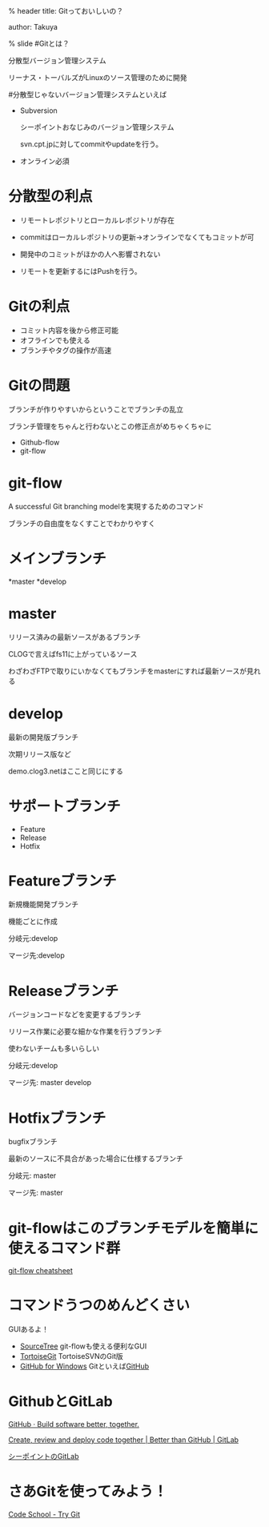 % header
title: Gitっておいしいの？

author: Takuya

% slide
#Gitとは？

分散型バージョン管理システム

リーナス・トーバルズがLinuxのソース管理のために開発



#分散型じゃないバージョン管理システムといえば

* Subversion

  シーポイントおなじみのバージョン管理システム

  svn.cpt.jpに対してcommitやupdateを行う。

* オンライン必須



# 分散型の利点

* リモートレポジトリとローカルレポジトリが存在

* commitはローカルレポジトリの更新→オンラインでなくてもコミットが可
* 開発中のコミットがほかの人へ影響されない
* リモートを更新するにはPushを行う。

# Gitの利点

* コミット内容を後から修正可能
* オフラインでも使える
* ブランチやタグの操作が高速

# Gitの問題
ブランチが作りやすいからということでブランチの乱立

ブランチ管理をちゃんと行わないとこの修正点がめちゃくちゃに

* Github-flow
* git-flow

# git-flow

A successful Git branching modelを実現するためのコマンド

ブランチの自由度をなくすことでわかりやすく

# メインブランチ
  *master
  *develop

# master
  リリース済みの最新ソースがあるブランチ

  CLOGで言えばfs11に上がっているソース

  わざわざFTPで取りにいかなくてもブランチをmasterにすれば最新ソースが見れる

# develop

  最新の開発版ブランチ

  次期リリース版など

  demo.clog3.netはここと同じにする

# サポートブランチ

  * Feature
  * Release
  * Hotfix

# Featureブランチ

  新規機能開発ブランチ

  機能ごとに作成

  分岐元:develop

  マージ先:develop

# Releaseブランチ

  バージョンコードなどを変更するブランチ

  リリース作業に必要な細かな作業を行うブランチ

  使わないチームも多いらしい

  分岐元:develop

  マージ先: master develop

# Hotfixブランチ
  bugfixブランチ

  最新のソースに不具合があった場合に仕様するブランチ

  分岐元: master

  マージ先: master

# git-flowはこのブランチモデルを簡単に使えるコマンド群

[git-flow cheatsheet](http://danielkummer.Github.io/Git-flow-cheatsheet/index.ja_JP.html)

# コマンドうつのめんどくさい

GUIあるよ！
* [SourceTree](https://www.atlassian.com/ja/software/sourcetree/overview)
  git-flowも使える便利なGUI
* [TortoiseGit](https://code.google.com/p/tortoisegit/)
  TortoiseSVNのGit版
* [GitHub for Windows](https://windows.github.com/)
  Gitといえば[GitHub](https://github.com/)

# GithubとGitLab

[GitHub · Build software better, together.](https://github.com/)

[Create, review and deploy code together | Better than GitHub | GitLab](https://about.gitlab.com/)

[シーポイントのGitLab](http://gitlab.tida-square.co.jp)

# さあGitを使ってみよう！

[Code School - Try Git](https://try.github.io/levels/1/challenges/1)
